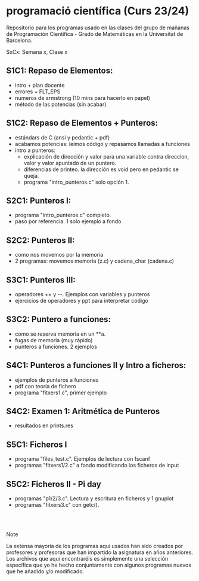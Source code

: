 # programació científica (Curs 23/24)
Repositorio para los programas usado en las clases del grupo de mañanas de Programación Científica - Grado de Matemáticas en la Universitat de Barcelona. 

SxCx: Semana x, Clase x


S1C1: Repaso de Elementos:
--------------------------
- intro + plan docente
- errores + FLT_EPS 
- numeros de armstrong (10 mins para hacerlo en papel)
- método de las potencias (sin acabar)

S1C2: Repaso de Elementos + Punteros:
-------------------------------------
- estándars de C (ansi y pedantic + pdf)
- acabamos potencias: leimos código y repasamos llamadas a funciones
- intro a punteros:
	- explicación de dirección y valor para una variable contra direccion, valor y valor apuntado de un puntero.
	- diferencias de printeo. la dirección es void pero en pedantic se queja.
	- programa "intro_punteros.c" solo opción 1. 

S2C1: Punteros I:
-----------------
- programa "intro_punteros.c" completo.
- paso por referencia. 1 solo ejemplo a fondo

S2C2: Punteros II:
------------------
- como nos movemos por la memoria 
- 2 programas: movemos memoria (z.c) y cadena_char (cadena.c)

S3C1: Punteros III:
-------------------
- operadores ++ y --. Ejemplos con variables y punteros 
- ejercicios de operadores y ppt para interpretar código

S3C2: Puntero a funciones:
--------------------------
- como se reserva memoria en un **a.
- fugas de memoria (muy rápido)
- punteros a funciones. 2 ejemplos

S4C1: Punteros a funciones II y Intro a ficheros:
-------------------------------------------------
- ejemplos de punteros a funciones
- pdf con teoría de fichero
- programa "fitxers1.c", primer ejemplo

S4C2: Examen 1: Aritmética de Punteros
--------------------------------------
- resultados en prints.res

S5C1: Ficheros I
----------------
- programa "files_test.c". Ejemplos de lectura con fscanf
- programas "fitxers1/2.c" a fondo modificando los ficheros de input

S5C2: Ficheros II - Pi day
--------------------------
- programas "p1/2/3.c". Lectura y escritura en ficheros y 1 gnuplot
- programas "fitxers3.c" con getc().


</br></br>
> [!NOTE]
> La extensa mayoría de los programas aquí usados han sido creados por profesores y profesoras que han impartido la asignatura en años anteriores. Los archivos que aquí encontraréis es simplemente una selección específica que yo he hecho conjuntamente con algunos programas nuevos que he añadido y/o modificado.